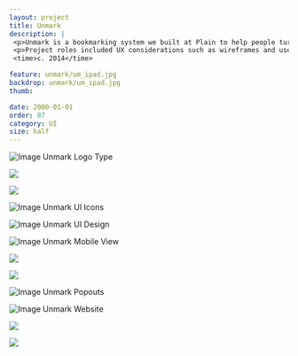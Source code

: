 ```yaml
---
layout: project
title: Unmark
description: |
 <p>Unmark is a bookmarking system we built at Plain to help people turn the things they save from the web into actionable items. We call it the to-do list for bookmarks. It's a progressive web app that works across all devices.</p>
 <p>Project roles included UX considerations such as wireframes and user flow charts, feature planning and spec documents, interface design, icon design, branding, website design and development.</p>
 <time>c. 2014</time>

feature: unmark/um_ipad.jpg
backdrop: unmark/um_ipad.jpg
thumb:

date: 2000-01-01
order: 87
category: UI
size: half
---
```


![Image Unmark Logo Type]({{site.project_img_path}}unmark/um_text.jpg)

<p class="half"><img src="{{site.project_img_path}}unmark/um_mark.jpg"></p>
<p class="half"><img src="{{site.project_img_path}}unmark/um_breakdown.jpg"></p>

![Image Unmark UI Icons]({{site.project_img_path}}unmark/um_icons.jpg)

![Image Unmark UI Design]({{site.project_img_path}}unmark/um_stream.jpg)

![Image Unmark Mobile View]({{site.project_img_path}}unmark/um_mobile.jpg)

<p class="half"><img src="{{site.project_img_path}}unmark/um_chrome.jpg"></p>
<p class="half"><img src="{{site.project_img_path}}unmark/um_handy_blue.jpg"></p>

![Image Unmark Popouts]({{site.project_img_path}}unmark/um_popout.jpg)

![Image Unmark Website]({{site.project_img_path}}unmark/um_site.jpg)

<p class="half"><img src="{{site.project_img_path}}unmark/demo.gif"></p>
<p class="half"><img src="{{site.project_img_path}}unmark/website_animation.gif"></p>
